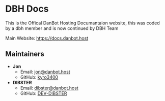 # DBH Docs
This is the Offical DanBot Hosting Documantaion website, this was coded by a dbh member and is now continued by DBH Team

Main Website: https://docs.danbot.host

## Maintainers
- **Jon**
    - Email: jon@danbot.host
    - GitHub: [kyro3400](https://github.com/kyro3400)
- **DIBSTER**
    - Email: dibster@danbot.host
    - GitHub: [DEV-DIBSTER](https://github.com/DEV-DIBSTER)
